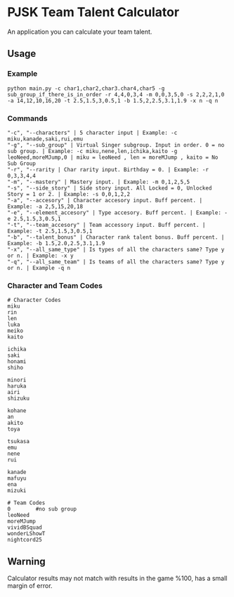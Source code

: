 # PJSK Team Talent Calculator
An application you can calculate your team talent.

## Usage
### Example
```python main.py -c char1,char2,char3.char4,char5 -g sub_group_if_there_is_in_order -r 4,4,0,3,4 -m 0,0,3,5,0 -s 2,2,2,1,0 -a 14,12,10,16,20 -t 2.5,1.5,3,0.5,1 -b 1.5,2,2.5,3.1,1.9 -x n -q n```
### Commands
```
"-c", "--characters" | 5 character input | Example: -c miku,kanade,saki,rui,emu
"-g", "--sub_group" | Virtual Singer subgroup. Input in order. 0 = no sub group. | Example: -c miku,nene,len,ichika,kaito -g leoNeed,moreMJump,0 | miku = leoNeed , len = moreMJump , kaito = No Sub Group
"-r", "--rarity | Char rarity input. Birthday = 0. | Example: -r 0,3,3,4,4
"-m", "--mastery" | Mastery input. | Example: -m 0,1,2,5,5
"-s", "--side_story" | Side story input. All Locked = 0, Unlocked Story = 1 or 2. | Example: -s 0,0,1,2,2
"-a", "--accesory" | Character accesory input. Buff percent. | Example: -a 2,5,15,20,18
"-e", "--element_accesory" | Type accesory. Buff percent. | Example: -e 2.5,1.5,3,0.5,1
"-t", "--team_accesory" | Team accessory input. Buff percent. | Example: -t 2.5,1.5,3,0.5,1
"-b", "--talent_bonus" | Character rank talent bonus. Buff percent. | Example: -b 1.5,2.0,2.5,3.1,1.9
"-x", "--all_same_type" | Is types of all the characters same? Type y or n. | Example: -x y
"-q", "--all_same_team" | Is teams of all the characters same? Type y or n. | Example -q n
```
### Character and Team Codes
```
# Character Codes
miku
rin
len
luka
meiko
kaito

ichika
saki
honami
shiho

minori
haruka
airi
shizuku

kohane
an
akito
toya

tsukasa
emu
nene
rui

kanade
mafuyu
ena
mizuki
```
```
# Team Codes
0        #no sub group
leoNeed
moreMJump
vividBSquad
wonderLShowT
nightcord25
```

## Warning
Calculator results may not match with results in the game %100, has a small margin of error.
